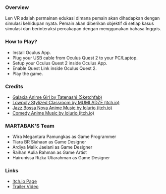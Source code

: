 ### Overview
Len VR adalah permainan edukasi dimana pemain akan dihadapkan dengan simulasi kehidupan nyata. Pemain akan diberikan objektif di setiap kasus simulasi dan berinteraksi percakapan dengan menggunakan bahasa Inggris.

### How to Play?
- Install Oculus App.
- Plug your USB cable from Oculus Quest 2 to your PC/Laptop.
- Setup your Oculus Quest 2 inside Oculus App.
- Enable Quest Link inside Oculus Quest 2.
- Play the game.

### Credits
- [Galaxia Anime Girl by Tatenashi (Sketchfab)](https://sketchfab.com/3d-models/galaxia-anime-girl-485f95459fa747fdbe42c87203e1a156)
- [Lowpoly Stylized Classroom by MUMLADZE (itch.io)](https://mumladze.itch.io/lowpoly-stylized-classroom)
- [Jazz Bossa Nova Anime Music by lolurio (itch.io)](https://lolurio.itch.io/jazz-bossa-nova-music)
- [Comedy Anime Music by lolurio (itch.io)](https://lolurio.itch.io/comedy-anime-music)

### MARTABAK'S Team
- Wira Megantara Pamungkas as Game Programmer
- Tiara BR Siahaan as Game Designer
- Ardiya Malik Jaelani as Game Designer
- Raihan Aulia Rahman as Game Artist
- Hairunissa Rizka Utiarahman as Game Designer

### Links
- [Itch.io Page](https://pamungkaswira27.itch.io/len-vr)
- [Trailer Video](https://youtu.be/P1EeUqOPNec)
